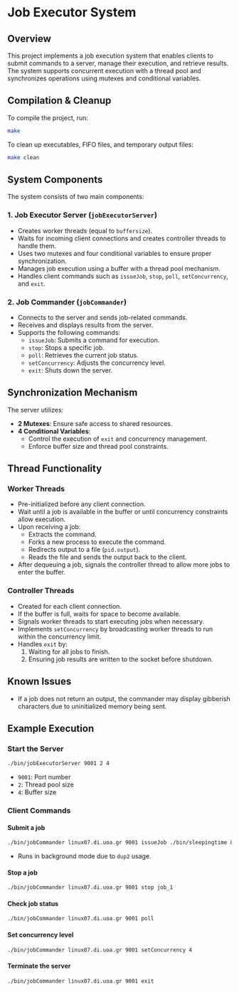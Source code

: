 # Job Executor System

## Overview
This project implements a job execution system that enables clients to submit commands to a server, manage their execution, and retrieve results. The system supports concurrent execution with a thread pool and synchronizes operations using mutexes and conditional variables.

## Compilation & Cleanup
To compile the project, run:
```bash
make
```
To clean up executables, FIFO files, and temporary output files:
```bash
make clean
```

## System Components
The system consists of two main components:

### **1. Job Executor Server (`jobExecutorServer`)**
- Creates worker threads (equal to `buffersize`).
- Waits for incoming client connections and creates controller threads to handle them.
- Uses two mutexes and four conditional variables to ensure proper synchronization.
- Manages job execution using a buffer with a thread pool mechanism.
- Handles client commands such as `issueJob`, `stop`, `poll`, `setConcurrency`, and `exit`.

### **2. Job Commander (`jobCommander`)**
- Connects to the server and sends job-related commands.
- Receives and displays results from the server.
- Supports the following commands:
  - `issueJob`: Submits a command for execution.
  - `stop`: Stops a specific job.
  - `poll`: Retrieves the current job status.
  - `setConcurrency`: Adjusts the concurrency level.
  - `exit`: Shuts down the server.

## Synchronization Mechanism
The server utilizes:
- **2 Mutexes**: Ensure safe access to shared resources.
- **4 Conditional Variables**:
  - Control the execution of `exit` and concurrency management.
  - Enforce buffer size and thread pool constraints.

## Thread Functionality
### **Worker Threads**
- Pre-initialized before any client connection.
- Wait until a job is available in the buffer or until concurrency constraints allow execution.
- Upon receiving a job:
  - Extracts the command.
  - Forks a new process to execute the command.
  - Redirects output to a file (`pid.output`).
  - Reads the file and sends the output back to the client.
- After dequeuing a job, signals the controller thread to allow more jobs to enter the buffer.

### **Controller Threads**
- Created for each client connection.
- If the buffer is full, waits for space to become available.
- Signals worker threads to start executing jobs when necessary.
- Implements `setConcurrency` by broadcasting worker threads to run within the concurrency limit.
- Handles `exit` by:
  1. Waiting for all jobs to finish.
  2. Ensuring job results are written to the socket before shutdown.

## Known Issues
- If a job does not return an output, the commander may display gibberish characters due to uninitialized memory being sent.

## Example Execution
### **Start the Server**
```bash
./bin/jobExecutorServer 9001 2 4
```
- `9001`: Port number
- `2`: Thread pool size
- `4`: Buffer size

### **Client Commands**
#### **Submit a job**
```bash
./bin/jobCommander linux07.di.uoa.gr 9001 issueJob ./bin/sleepingtime &
```
- Runs in background mode due to `dup2` usage.

#### **Stop a job**
```bash
./bin/jobCommander linux07.di.uoa.gr 9001 stop job_1
```

#### **Check job status**
```bash
./bin/jobCommander linux07.di.uoa.gr 9001 poll
```

#### **Set concurrency level**
```bash
./bin/jobCommander linux07.di.uoa.gr 9001 setConcurrency 4
```

#### **Terminate the server**
```bash
./bin/jobCommander linux07.di.uoa.gr 9001 exit
```

